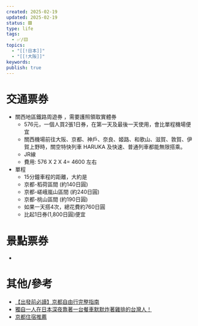 ```yaml
---
created: 2025-02-19
updated: 2025-02-19
status: 🟥
type: life
tags:
  - ✅/🟨
topics:
  - "[[!日本]]"
  - "[[!大阪]]"
keywords: 
publish: true
---
```

# 交通票券
- 關西地區鐵路周遊券 ，需要護照領取實體券
	- 576元，一個人買2張1日券，在第一天及最後一天使用，會比單程機場便宜
	- 關西機場前往大阪、京都、神戶、奈良、姬路、和歌山、滋賀、敦賀、伊賀上野時，關空特快列車 HARUKA 及快速、普通列車都能無限搭乘。
	- JR線
	- 費用: 576 X 2 X 4= 4600 左右
- 單程
	- 15分鐘車程的距離，大約是
	- 京都-稻荷區間 (約140日圓)
	- 京都-嵯峨嵐山區間 (約240日圓)
	- 京都-桃山區間 (約190日圓)
	- 如果一天搭4次，總花費約760日圓
	- 比起1日券(1,800日圓)便宜
# 景點票券
- 
# 其他/參考
- [【出發前必讀】京都自由行完整指南](https://www.gltjp.com/zh-hant/article/item/20710/)
- [獨自一人在日本深夜靠著一台餐車默默炸著雞排的台灣人！](https://www.youtube.com/watch?v=A1nh0HCYvUs)
- [京都住宿推薦](https://bobbyworld.tw/2024-03-09-3102/)
